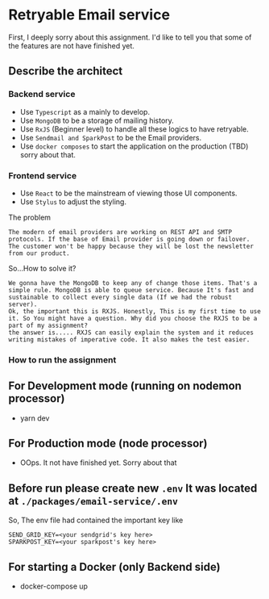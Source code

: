 # Retryable Email service

First, I deeply sorry about this assignment. I'd like to tell you that some of the features are not have finished yet.

## Describe the architect
### Backend service
- Use `Typescript` as a mainly to develop.
- Use `MongoDB` to be a storage of mailing history.
- Use `RxJS` (Beginner level) to handle all these logics to have retryable.
- Use `Sendmail and SparkPost` to be the Email providers.
- Use `docker composes` to start the application on the production (TBD) sorry about that.

### Frontend service
- Use `React` to be the mainstream of viewing those UI components.
- Use `Stylus` to adjust the styling.

The problem 

	The modern of email providers are working on REST API and SMTP protocols. If the base of Email provider is going down or failover. The customer won't be happy because they will be lost the newsletter from our product.
 
  So...How to solve it?
  
	We gonna have the MongoDB to keep any of change those items. That's a simple rule. MongoDB is able to queue service. Because It's fast and sustainable to collect every single data (If we had the robust server).
	Ok, the important this is RXJS. Honestly, This is my first time to use it. So You might have a question. Why did you choose the RXJS to be a part of my assignment?
	the answer is..... RXJS can easily explain the system and it reduces writing mistakes of imperative code. It also makes the test easier.

### How to run the assignment
## For Development mode (running on nodemon processor)
- yarn dev
## For Production mode (node processor)
-  OOps. It not have finished yet. Sorry about that

## Before run please create new `.env` It was located at `./packages/email-service/.env`
So, The env file had contained the important key like
```
SEND_GRID_KEY=<your sendgrid's key here>
SPARKPOST_KEY=<your sparkpost's key here>
```

## For starting a Docker (only Backend side)
- docker-compose up
